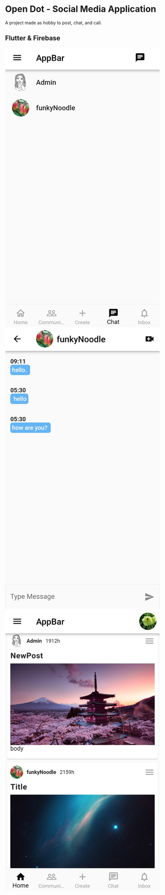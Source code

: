 # Open Dot - Social Media Application

A project made as hobby to post, chat, and call.

## Flutter & Firebase

![alt text](https://github.com/ahmedhassantariq/opendot/blob/master/lib/components/image1.jpg)
![alt text](https://github.com/ahmedhassantariq/opendot/blob/master/lib/components/image2.jpg)
![alt text](https://github.com/ahmedhassantariq/opendot/blob/master/lib/components/image3.jpg)

